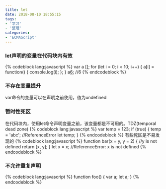 ```yaml
---
title: let
date: 2018-08-10 18:55:15
tags:
- '学习'
- '整理'
categories:
- 'ECMAScript'
---
```

### let声明的变量在代码块内有效
{% codeblock lang:javascript %}
var a [];
for (let i = 0; i < 10; i++) {
    a[i] = function() {
        console.log(i);
    };
}
a[6](); //6
{% endcodeblock %}
### 不存在变量提升
var命令的变量可以在声明之前使用，值为undefined
### 暂时性死区
在代码块内，使用let命令声明变量之前，该变量都是不可用的。TDZ(temporal dead zone)
{% codeblock lang:javascript %}
var temp = 123;
if (true) {
    temp = 'abc';   //ReferenceError
    let temp;
}
{% endcodeblock %}
有些死区是不易发现的
{% codeblock lang:javascript %}
function bar(x = y, y = 2) {    //y is not defined
    return [x, y];
}
let x = x;  //ReferenceError: x is not defined
{% endcodeblock %}
### 不允许重复声明
{% codeblock lang:javascript %}
function foo() {
    var a;
    let a;
}
{% endcodeblock %}